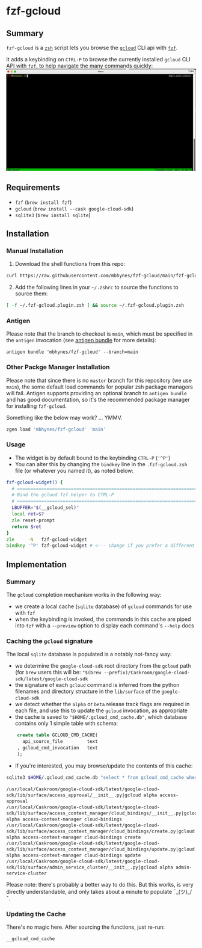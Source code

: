 # fzf-gcloud

## Summary
`fzf-gcloud` is a [`zsh`](https://en.wikipedia.org/wiki/Z_shell) script lets you browse the [`gcloud`](https://cloud.google.com/sdk/gcloud/) CLI api with [`fzf`](https://github.com/junegunn/fzf).

It adds a keybinding on `CTRL-P` to browse the currently installed `gcloud` CLI API with `fzf`, to help navigate the many commands quickly:
![Usage preview](usage_preview.gif)

## Requirements
- `fzf` (`brew install fzf`)
- `gcloud` (`brew install --cask google-cloud-sdk`)
- `sqlite3` (`brew install sqlite`)

## Installation

### Manual Installation
1. Download the shell functions from this repo:
```zsh
curl https://raw.githubusercontent.com/mbhynes/fzf-gcloud/main/fzf-gcloud.plugin.zsh > $HOME/.fzf-gcloud.plugin.zsh
```
2. Add the following lines in your `~/.zshrc` to source the functions to source them:
```zsh
[ -f ~/.fzf-gcloud.plugin.zsh ] && source ~/.fzf-gcloud.plugin.zsh
```
### Antigen
Please note that the branch to checkout is `main`, which must be specified in the `antigen` invocation (see [antigen bundle](https://github.com/zsh-users/antigen/wiki/Commands#antigen-bundle) for more details):
```
antigen bundle 'mbhynes/fzf-gcloud' --branch=main
```

### Other Packge Manager Installation
Please note that since there is no `master` branch for this repository (we use `main`), the some default load commands for popular zsh package managers will fail. Antigen supports providing an optional branch to `antigen bundle` and has good documentation, so it's the recommended package manager for installing `fzf-gcloud`.

Something like the below may work? ... YMMV.
```zsh
zgen load 'mbhynes/fzf-gcloud' 'main'
```

### Usage
- The widget is by default bound to the keybinding `CTRL-P` (`'^P'`)
- You can alter this by changing the `bindkey` line in the `.fzf-gcloud.zsh` file (or whatever you named it), as noted below:
```zsh
fzf-gcloud-widget() {
  # ==========================================================================
  # Bind the gcloud fzf helper to CTRL-P
  # ==========================================================================
  LBUFFER="$(__gcloud_sel)"
  local ret=$?
  zle reset-prompt
  return $ret
}
zle     -N   fzf-gcloud-widget
bindkey '^P' fzf-gcloud-widget # <--- change if you prefer a different keybinding
```

## Implementation

### Summary
The `gcloud` completion mechanism works in the following way:
- we create a local cache (`sqlite` database) of `gcloud` commands for use with `fzf`
- when the keybinding is invoked, the commands in this cache are piped into `fzf` with a `--preview` option to display each command's `--help` docs

### Caching the `gcloud` signature
The local `sqlite` database is populated is a notably not-fancy way:
- we determine the `google-cloud-sdk` root directory from the `gcloud` path (for `brew` users this will be: `"$(brew --prefix)/Caskroom/google-cloud-sdk/latest/google-cloud-sdk`
- the signature of each `gcloud` command is inferred from the python filenames and directory structure in the `lib/surface` of the `google-cloud-sdk`
- we detect whether the `alpha` or `beta` release track flags are required in each file, and use this to update the `gcloud` invocation, as appropriate
- the cache is saved to `"$HOME/.gcloud_cmd_cache.db"`, which database contains only 1 simple table with schema:
```sql
    create table GCLOUD_CMD_CACHE(
      api_source_file         text
    , gcloud_cmd_invocation   text
    );
```
- If you're interested, you may browse/update the contents of this cache:
```bash
sqlite3 $HOME/.gcloud_cmd_cache.db "select * from gcloud_cmd_cache where gcloud_cmd_invocation like '%alpha%' order by api_source_file limit 5;"
```
```
/usr/local/Caskroom/google-cloud-sdk/latest/google-cloud-sdk/lib/surface/access_approval/__init__.py|gcloud alpha access-approval
/usr/local/Caskroom/google-cloud-sdk/latest/google-cloud-sdk/lib/surface/access_context_manager/cloud_bindings/__init__.py|gcloud alpha access-context-manager cloud-bindings
/usr/local/Caskroom/google-cloud-sdk/latest/google-cloud-sdk/lib/surface/access_context_manager/cloud_bindings/create.py|gcloud alpha access-context-manager cloud-bindings create
/usr/local/Caskroom/google-cloud-sdk/latest/google-cloud-sdk/lib/surface/access_context_manager/cloud_bindings/update.py|gcloud alpha access-context-manager cloud-bindings update
/usr/local/Caskroom/google-cloud-sdk/latest/google-cloud-sdk/lib/surface/admin_service_cluster/__init__.py|gcloud alpha admin-service-cluster
```

Please note: there's probably a better way to do this. But this works, is very directly understandable, and only takes about a minute to populate ¯\_(ツ)_/¯.

### Updating the Cache
There's no magic here. After sourcing the functions, just re-run:
```zsh
__gcloud_cmd_cache
```

